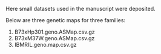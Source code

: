Here small datasets used in the manuscript were deposited.  

Below are three genetic maps for three families:  
1. B73xHp301.geno.ASMap.csv.gz
2. B73xM37W.geno.ASMap.csv.gz
3. IBMRIL.geno.map.csv.gz
